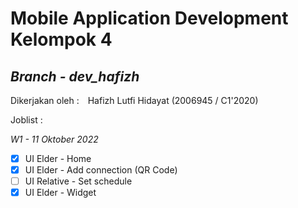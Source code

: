 # Mobile Application Development Kelompok 4

## *Branch - ***dev_hafizh****

Dikerjakan oleh :&emsp;Hafizh Lutfi Hidayat (2006945 / C1'2020)

Joblist :

*W1 - 11 Oktober 2022*
- [x] UI Elder - Home
- [x] UI Elder - Add connection (QR Code)
- [ ] UI Relative - Set schedule
- [x] UI Elder - Widget